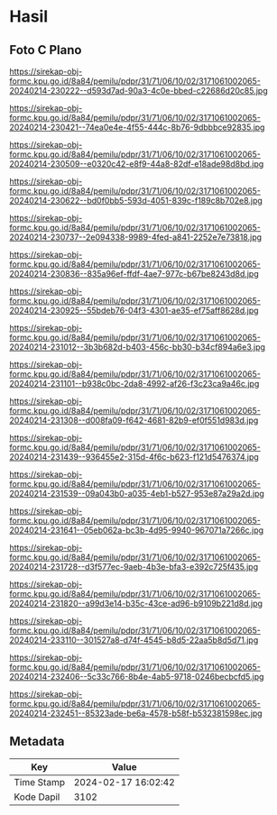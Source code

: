 # Hasil

## Foto C Plano

https://sirekap-obj-formc.kpu.go.id/8a84/pemilu/pdpr/31/71/06/10/02/3171061002065-20240214-230222--d593d7ad-90a3-4c0e-bbed-c22686d20c85.jpg

https://sirekap-obj-formc.kpu.go.id/8a84/pemilu/pdpr/31/71/06/10/02/3171061002065-20240214-230421--74ea0e4e-4f55-444c-8b76-9dbbbce92835.jpg

https://sirekap-obj-formc.kpu.go.id/8a84/pemilu/pdpr/31/71/06/10/02/3171061002065-20240214-230509--e0320c42-e8f9-44a8-82df-e18ade98d8bd.jpg

https://sirekap-obj-formc.kpu.go.id/8a84/pemilu/pdpr/31/71/06/10/02/3171061002065-20240214-230622--bd0f0bb5-593d-4051-839c-f189c8b702e8.jpg

https://sirekap-obj-formc.kpu.go.id/8a84/pemilu/pdpr/31/71/06/10/02/3171061002065-20240214-230737--2e094338-9989-4fed-a841-2252e7e73818.jpg

https://sirekap-obj-formc.kpu.go.id/8a84/pemilu/pdpr/31/71/06/10/02/3171061002065-20240214-230836--835a96ef-ffdf-4ae7-977c-b67be8243d8d.jpg

https://sirekap-obj-formc.kpu.go.id/8a84/pemilu/pdpr/31/71/06/10/02/3171061002065-20240214-230925--55bdeb76-04f3-4301-ae35-ef75aff8628d.jpg

https://sirekap-obj-formc.kpu.go.id/8a84/pemilu/pdpr/31/71/06/10/02/3171061002065-20240214-231012--3b3b682d-b403-456c-bb30-b34cf894a6e3.jpg

https://sirekap-obj-formc.kpu.go.id/8a84/pemilu/pdpr/31/71/06/10/02/3171061002065-20240214-231101--b938c0bc-2da8-4992-af26-f3c23ca9a46c.jpg

https://sirekap-obj-formc.kpu.go.id/8a84/pemilu/pdpr/31/71/06/10/02/3171061002065-20240214-231308--d008fa09-f642-4681-82b9-ef0f551d983d.jpg

https://sirekap-obj-formc.kpu.go.id/8a84/pemilu/pdpr/31/71/06/10/02/3171061002065-20240214-231439--936455e2-315d-4f6c-b623-f121d5476374.jpg

https://sirekap-obj-formc.kpu.go.id/8a84/pemilu/pdpr/31/71/06/10/02/3171061002065-20240214-231539--09a043b0-a035-4eb1-b527-953e87a29a2d.jpg

https://sirekap-obj-formc.kpu.go.id/8a84/pemilu/pdpr/31/71/06/10/02/3171061002065-20240214-231641--05eb062a-bc3b-4d95-9940-967071a7266c.jpg

https://sirekap-obj-formc.kpu.go.id/8a84/pemilu/pdpr/31/71/06/10/02/3171061002065-20240214-231728--d3f577ec-9aeb-4b3e-bfa3-e392c725f435.jpg

https://sirekap-obj-formc.kpu.go.id/8a84/pemilu/pdpr/31/71/06/10/02/3171061002065-20240214-231820--a99d3e14-b35c-43ce-ad96-b9109b221d8d.jpg

https://sirekap-obj-formc.kpu.go.id/8a84/pemilu/pdpr/31/71/06/10/02/3171061002065-20240214-233110--301527a8-d74f-4545-b8d5-22aa5b8d5d71.jpg

https://sirekap-obj-formc.kpu.go.id/8a84/pemilu/pdpr/31/71/06/10/02/3171061002065-20240214-232406--5c33c766-8b4e-4ab5-9718-0246becbcfd5.jpg

https://sirekap-obj-formc.kpu.go.id/8a84/pemilu/pdpr/31/71/06/10/02/3171061002065-20240214-232451--85323ade-be6a-4578-b58f-b532381598ec.jpg


## Metadata

| Key        | Value               |
| ---------- | ------------------- |
| Time Stamp | 2024-02-17 16:02:42 |
| Kode Dapil | 3102                |



